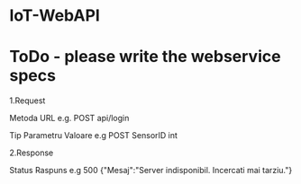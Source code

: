 # IoT-WebAPI

# ToDo - please write the webservice specs

1.Request

Metoda URL
e.g. POST api/login

Tip Parametru Valoare
e.g POST SensorID int

2.Response

Status Raspuns
e.g 500	{"Mesaj":"Server indisponibil. Incercati mai tarziu."}

